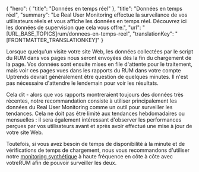 {
  "hero": {
    "title": "Données en temps réel"
  },
  "title": "Données en temps réel",
  "summary": "Le Real User Monitoring effectue la surveilance de vos utilisateurs réels et vous affiche les données en temps réel. Découvrez ici les données de supervision que cela vous offre.",
  "url": "[URL_BASE_TOPICS]rum/donnees-en-temps-reel",
  "translationKey": "[FRONTMATTER_TRANSLATIONKEY]"
}

Lorsque quelqu'un visite votre site Web, les données collectées par le script du RUM dans vos pages nous seront envoyées dès la fin du chargement de la page. Vos données sont ensuite mises en file d'attente pour le traitement, mais voir ces pages vues dans les rapports du RUM dans votre compte Uptrends devrait généralement être question de quelques minutes. Il n'est pas nécessaire d'attendre le lendemain pour voir les résultats.

Cela dit - alors que vos rapports montreraient toujours des données très récentes, notre recommandation consiste à utiliser principalement les données du Real User Monitoring comme un outil pour surveiller les tendances. Cela ne doit pas être limité aux tendances hebdomadaires ou mensuelles : il sera également intéressant d'observer les performances perçues par vos utilisateurs avant et après avoir effectué une mise à jour de votre site Web.

Toutefois, si vous avez besoin de temps de disponibilité à la minute et de vérifications de temps de chargement, nous vous recommandons d'utiliser notre [monitoring synthétique]([LINK_URL_1]) à haute fréquence en côte à côte avec  votreRUM afin de pouvoir surveiller les deux.
